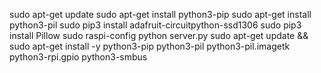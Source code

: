 sudo apt-get update
sudo apt-get install python3-pip
sudo apt-get install python3-pil
sudo pip3 install adafruit-circuitpython-ssd1306
sudo pip3 install Pillow
sudo raspi-config
python server.py
sudo apt-get update && sudo apt-get install -y python3-pip python3-pil python3-pil.imagetk python3-rpi.gpio python3-smbus